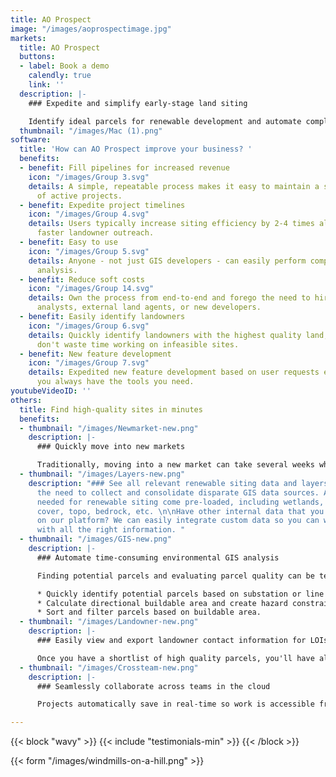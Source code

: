 ```yaml
---
title: AO Prospect
image: "/images/aoprospectimage.jpg"
markets:
  title: AO Prospect
  buttons:
  - label: Book a demo
    calendly: true
    link: ''
  description: |-
    ### Expedite and simplify early-stage land siting

    Identify ideal parcels for renewable development and automate complex GIS analysis to find high-quality sites in just minutes.
  thumbnail: "/images/Mac (1).png"
software:
  title: 'How can AO Prospect improve your business? '
  benefits:
  - benefit: Fill pipelines for increased revenue
    icon: "/images/Group 3.svg"
    details: A simple, repeatable process makes it easy to maintain a steady flow
      of active projects.
  - benefit: Expedite project timelines
    icon: "/images/Group 4.svg"
    details: Users typically increase siting efficiency by 2-4 times allowing for
      faster landowner outreach.
  - benefit: Easy to use
    icon: "/images/Group 5.svg"
    details: Anyone - not just GIS developers - can easily perform complex environmental
      analysis.
  - benefit: Reduce soft costs
    icon: "/images/Group 14.svg"
    details: Own the process from end-to-end and forego the need to hire costly GIS
      analysts, external land agents, or new developers.
  - benefit: Easily identify landowners
    icon: "/images/Group 6.svg"
    details: Quickly identify landowners with the highest quality land, so that you
      don't waste time working on infeasible sites.
  - benefit: New feature development
    icon: "/images/Group 7.svg"
    details: Expedited new feature development based on user requests ensures that
      you always have the tools you need.
youtubeVideoID: ''
others:
  title: Find high-quality sites in minutes
  benefits:
  - thumbnail: "/images/Newmarket-new.png"
    description: |-
      ### Quickly move into new markets

      Traditionally, moving into a new market can take several weeks while you find all of the right data. AO Prospect has nationwide coverage, so you can move into a new market overnight.
  - thumbnail: "/images/Layers-new.png"
    description: "### See all relevant renewable siting data and layers in one place\n\nEliminate
      the need to collect and consolidate disparate GIS data sources. All the layers
      needed for renewable siting come pre-loaded, including wetlands, flood, tree
      cover, topo, bedrock, etc. \n\nHave other internal data that you want to see
      on our platform? We can easily integrate custom data so you can work seamlessly
      with all the right information. "
  - thumbnail: "/images/GIS-new.png"
    description: |-
      ### Automate time-consuming environmental GIS analysis

      Finding potential parcels and evaluating parcel quality can be tedious and time-consuming. AO Prospect helps users determine buildable acreage and create constraint maps with just a few clicks. Users can:

      * Quickly identify potential parcels based on substation or line radius and acreage.
      * Calculate directional buildable area and create hazard constraint maps for all parcels.
      * Sort and filter parcels based on buildable area.
  - thumbnail: "/images/Landowner-new.png"
    description: |-
      ### Easily view and export landowner contact information for LOIs

      Once you have a shortlist of high quality parcels, you'll have all the land owner information you need to send out mailers.
  - thumbnail: "/images/Crossteam-new.png"
    description: |-
      ### Seamlessly collaborate across teams in the cloud

      Projects automatically save in real-time so work is accessible from anywhere. Export land owner data, KML constraint maps, and PDF reports for seamless downstream design and landowner outreach activity.

---
```

{{< block "wavy" >}}
{{< include "testimonials-min" >}}
{{< /block >}}

{{< form "/images/windmills-on-a-hill.png" >}}